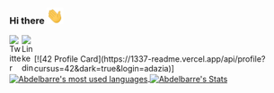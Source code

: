 ### Hi there <img src="https://github.com/ABSphreak/ABSphreak/blob/master/gifs/Hi.gif" width="30px"><a href="https://twitter.com/AbdelbarrDazia" target="_blank">
  <img align="left" alt="Twitter" width="22px" src="https://cdn.jsdelivr.net/npm/simple-icons@v3/icons/twitter.svg" />
</a>
<a href="https://www.linkedin.com/in/abdelbarre-dazia" target="_blank">
  <img align="left" alt="Linkedin" width="22px" src="https://cdn.jsdelivr.net/npm/simple-icons@v3/icons/linkedin.svg" />
</a>
<br /><br />
[![42 Profile Card](https://1337-readme.vercel.app/api/profile?cursus=42&dark=true&login=adazia)]
<br />
<a href="https://github.com/abdodiaz">
  <img align="center" src="https://github-readme-stats.vercel.app/api/top-langs/?username=abdodiaz&layout=compact&theme=synthwave" alt="Abdelbarre's most used languages" />
</a>
<a href="https://github.com/abdodiaz/">
  <img align="center" height=200 width=450 src="https://github-readme-stats.vercel.app/api?username=abdodiaz&show_icons=true&theme=synthwave&count_private=true&include_all_commits=true&hide=stars" alt="Abdelbarre's Stats" />
</a>

<!--
**abdodiaz/abdodiaz** is a ✨ _special_ ✨ repository because its `README.md` (this file) appears on your GitHub profile.

Here are some ideas to get you started:

- 🔭 I’m currently working on ...
- 🌱 I’m currently learning ...
- 👯 I’m looking to collaborate on ...
- 🤔 I’m looking for help with ...
- 💬 Ask me about ...
- 📫 How to reach me: ...
- 😄 Pronouns: ...
- ⚡ Fun fact: ...
-->
